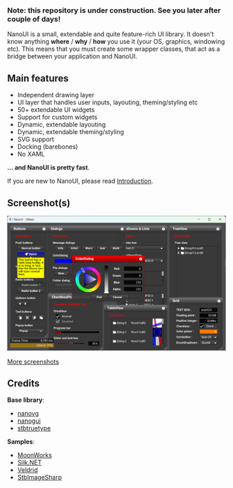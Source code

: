 ### Note: this repository is under construction. See you later after couple of days!

NanoUI is a small, extendable and quite feature-rich UI library. It doesn't know anything **where** / **why** / **how** you use it (your OS, graphics, windowing etc). This means that you must create some wrapper classes, that act as a bridge between your application and NanoUI.

## Main features
- Independent drawing layer
- UI layer that handles user inputs, layouting, theming/styling etc
- 50+ extendable UI widgets
- Support for custom widgets
- Dynamic, extendable layouting
- Dynamic, extendable theming/styling
- SVG support
- Docking (barebones)
- No XAML

**... and NanoUI is pretty fast**.

If you are new to NanoUI, please read [Introduction](INTRODUCTION.md).

## Screenshot(s)

![Drawing](screenshots/ui_basic.png)

[More screenshots](screenshots/SCREENSHOTS.md)

## Credits

**Base library**:
- [nanovg](https://github.com/memononen/nanovg)
- [nanogui](https://github.com/wjakob/nanogui)
- [stbtruetype](https://github.com/nothings/stb)

**Samples**:
- [MoonWorks](https://github.com/MoonsideGames/MoonWorks)
- [Silk.NET](https://github.com/dotnet/Silk.NET)
- [Veldrid](https://github.com/veldrid/veldrid)
- [StbImageSharp](https://github.com/StbSharp/StbImageSharp)
